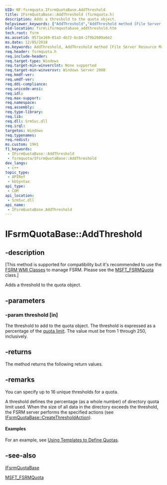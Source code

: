 ```yaml
---
UID: NF:fsrmquota.IFsrmQuotaBase.AddThreshold
title: IFsrmQuotaBase::AddThreshold (fsrmquota.h)
description: Adds a threshold to the quota object.
helpviewer_keywords: ["AddThreshold","AddThreshold method [File Server Resource Manager]","AddThreshold method [File Server Resource Manager]","IFsrmQuotaBase interface","IFsrmQuotaBase interface [File Server Resource Manager]","AddThreshold method","IFsrmQuotaBase.AddThreshold","IFsrmQuotaBase::AddThreshold","fs.ifsrmquotabase_addthreshold","fsrm.ifsrmquotabase_addthreshold","fsrmquota/IFsrmQuotaBase::AddThreshold"]
old-location: fsrm\ifsrmquotabase_addthreshold.htm
tech.root: fsrm
ms.assetid: 9571e169-01a3-4b72-bc84-2f9b2609a6e2
ms.date: 12/05/2018
ms.keywords: AddThreshold, AddThreshold method [File Server Resource Manager], AddThreshold method [File Server Resource Manager],IFsrmQuotaBase interface, IFsrmQuotaBase interface [File Server Resource Manager],AddThreshold method, IFsrmQuotaBase.AddThreshold, IFsrmQuotaBase::AddThreshold, fs.ifsrmquotabase_addthreshold, fsrm.ifsrmquotabase_addthreshold, fsrmquota/IFsrmQuotaBase::AddThreshold
req.header: fsrmquota.h
req.include-header: 
req.target-type: Windows
req.target-min-winverclnt: None supported
req.target-min-winversvr: Windows Server 2008
req.kmdf-ver: 
req.umdf-ver: 
req.ddi-compliance: 
req.unicode-ansi: 
req.idl: 
req.max-support: 
req.namespace: 
req.assembly: 
req.type-library: 
req.lib: 
req.dll: SrmSvc.dll
req.irql: 
targetos: Windows
req.typenames: 
req.redist: 
ms.custom: 19H1
f1_keywords:
 - IFsrmQuotaBase::AddThreshold
 - fsrmquota/IFsrmQuotaBase::AddThreshold
dev_langs:
 - c++
topic_type:
 - APIRef
 - kbSyntax
api_type:
 - COM
api_location:
 - SrmSvc.dll
api_name:
 - IFsrmQuotaBase.AddThreshold
---
```


# IFsrmQuotaBase::AddThreshold


## -description

<p class="CCE_Message">[This method is supported for compatibility but it's recommended to use the 
    <a href="/previous-versions/windows/desktop/fsrm/fsrm-wmi-classes">FSRM WMI Classes</a> to manage FSRM. Please see the 
    <a href="/previous-versions/windows/desktop/fsrm/msft-fsrmquota">MSFT_FSRMQuota</a> class.]

Adds a threshold to the quota object.

## -parameters

### -param threshold [in]

The threshold to add to the quota object. The threshold is expressed as a percentage of the 
      <a href="/previous-versions/windows/desktop/api/fsrmquota/nf-fsrmquota-ifsrmquotabase-get_quotalimit">quota limit</a>. The value must be from 1 through 
      250, inclusively.

## -returns

The method returns the following return values.

## -remarks

You can specify up to 16 unique thresholds for a quota.

A threshold defines the percentage (as a whole number) of directory quota limit used. When the size of all 
    data in the directory exceeds the threshold, the FSRM server performs the specified actions (see 
    <a href="/previous-versions/windows/desktop/api/fsrmquota/nf-fsrmquota-ifsrmquotabase-createthresholdaction">IFsrmQuotaBase::CreateThresholdAction</a>).


#### Examples

For an example, see 
     <a href="/previous-versions/windows/desktop/fsrm/using-templates-to-define-quotas">Using Templates to Define Quotas</a>.

<div class="code"></div>

## -see-also

<a href="/previous-versions/windows/desktop/api/fsrmquota/nn-fsrmquota-ifsrmquotabase">IFsrmQuotaBase</a>



<a href="/previous-versions/windows/desktop/fsrm/msft-fsrmquota">MSFT_FSRMQuota</a>